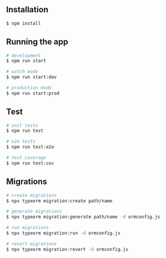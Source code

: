 ## Installation

```bash
$ npm install
```

## Running the app

```bash
# development
$ npm run start

# watch mode
$ npm run start:dev

# production mode
$ npm run start:prod
```

## Test

```bash
# unit tests
$ npm run test

# e2e tests
$ npm run test:e2e

# test coverage
$ npm run test:cov
```

## Migrations

```bash
# create migrations
$ npx typeorm migration:create path/name

# generate migrations
$ npx typeorm migration:generate path/name -d ormconfig.js

# run migrations
$ npx typeorm migration:run -d ormconfig.js

# revert migrations
$ npx typeorm migration:revert -d ormconfig.js
```